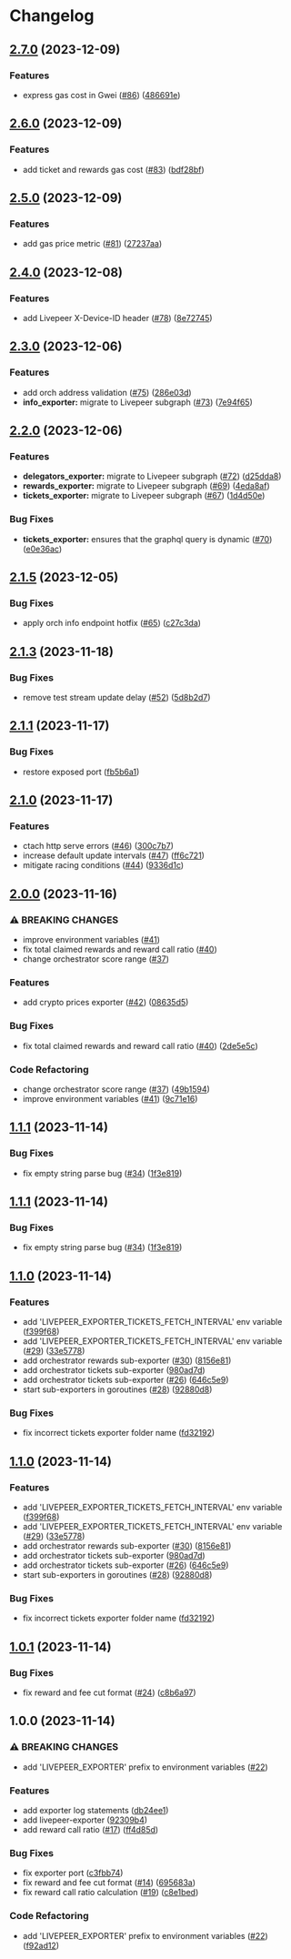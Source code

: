 # Changelog

## [2.7.0](https://github.com/transcodeninja/livepeer-exporter/compare/v2.6.0...v2.7.0) (2023-12-09)


### Features

* express gas cost in Gwei ([#86](https://github.com/transcodeninja/livepeer-exporter/issues/86)) ([486691e](https://github.com/transcodeninja/livepeer-exporter/commit/486691eb4ecf3e627a0c383b953d0d2546f8e14e))

## [2.6.0](https://github.com/transcodeninja/livepeer-exporter/compare/v2.5.0...v2.6.0) (2023-12-09)


### Features

* add ticket and rewards gas cost ([#83](https://github.com/transcodeninja/livepeer-exporter/issues/83)) ([bdf28bf](https://github.com/transcodeninja/livepeer-exporter/commit/bdf28bfb9f958ec78bc23e9e2b03f1972ad96dcc))

## [2.5.0](https://github.com/transcodeninja/livepeer-exporter/compare/v2.4.0...v2.5.0) (2023-12-09)


### Features

* add gas price metric ([#81](https://github.com/transcodeninja/livepeer-exporter/issues/81)) ([27237aa](https://github.com/transcodeninja/livepeer-exporter/commit/27237aac867e5e36c7ba2b90105a0050ada92d61))

## [2.4.0](https://github.com/transcodeninja/livepeer-exporter/compare/v2.3.0...v2.4.0) (2023-12-08)


### Features

* add Livepeer X-Device-ID header ([#78](https://github.com/transcodeninja/livepeer-exporter/issues/78)) ([8e72745](https://github.com/transcodeninja/livepeer-exporter/commit/8e72745b337c5b64b842579f698bdc4f6342e509))

## [2.3.0](https://github.com/transcodeninja/livepeer-exporter/compare/v2.2.0...v2.3.0) (2023-12-06)


### Features

* add orch address validation ([#75](https://github.com/transcodeninja/livepeer-exporter/issues/75)) ([286e03d](https://github.com/transcodeninja/livepeer-exporter/commit/286e03da3a04b1e25b80c6655c9fa8b84e13d8c1))
* **info_exporter:** migrate to Livepeer subgraph ([#73](https://github.com/transcodeninja/livepeer-exporter/issues/73)) ([7e94f65](https://github.com/transcodeninja/livepeer-exporter/commit/7e94f65160717f1d90c5a7cd592f3eee57598e37))

## [2.2.0](https://github.com/transcodeninja/livepeer-exporter/compare/v2.1.5...v2.2.0) (2023-12-06)


### Features

* **delegators_exporter:** migrate to Livepeer subgraph ([#72](https://github.com/transcodeninja/livepeer-exporter/issues/72)) ([d25dda8](https://github.com/transcodeninja/livepeer-exporter/commit/d25dda8bc9c9d8568d9565aab36d987734aa7b2d))
* **rewards_exporter:** migrate to Livepeer subgraph ([#69](https://github.com/transcodeninja/livepeer-exporter/issues/69)) ([4eda8af](https://github.com/transcodeninja/livepeer-exporter/commit/4eda8af7f1179507a8193edce5caf37f078aeb54))
* **tickets_exporter:** migrate to Livepeer subgraph ([#67](https://github.com/transcodeninja/livepeer-exporter/issues/67)) ([1d4d50e](https://github.com/transcodeninja/livepeer-exporter/commit/1d4d50ef1403477efd70fde92de0c9a67d8ca9a2))


### Bug Fixes

* **tickets_exporter:** ensures that the graphql query is dynamic ([#70](https://github.com/transcodeninja/livepeer-exporter/issues/70)) ([e0e36ac](https://github.com/transcodeninja/livepeer-exporter/commit/e0e36ac41d7bbaab840028884e7c433ab0fbfe78))

## [2.1.5](https://github.com/transcodeninja/livepeer-exporter/compare/v2.1.4...v2.1.5) (2023-12-05)


### Bug Fixes

* apply orch info endpoint hotfix ([#65](https://github.com/transcodeninja/livepeer-exporter/issues/65)) ([c27c3da](https://github.com/transcodeninja/livepeer-exporter/commit/c27c3da536d478da50090d31a391694798546cd9))

## [2.1.3](https://github.com/rickstaa/livepeer-exporter/compare/v2.1.2...v2.1.3) (2023-11-18)


### Bug Fixes

* remove test stream update delay ([#52](https://github.com/rickstaa/livepeer-exporter/issues/52)) ([5d8b2d7](https://github.com/rickstaa/livepeer-exporter/commit/5d8b2d7b426b41244641afcc42faaeb2b8fc8bce))

## [2.1.1](https://github.com/rickstaa/livepeer-exporter/compare/v2.1.0...v2.1.1) (2023-11-17)


### Bug Fixes

* restore exposed port ([fb5b6a1](https://github.com/rickstaa/livepeer-exporter/commit/fb5b6a13f562f81020669c8fda1aec4455e0ceb1))

## [2.1.0](https://github.com/rickstaa/livepeer-exporter/compare/v2.0.0...v2.1.0) (2023-11-17)


### Features

* ctach http serve errors ([#46](https://github.com/rickstaa/livepeer-exporter/issues/46)) ([300c7b7](https://github.com/rickstaa/livepeer-exporter/commit/300c7b715481fc59c4063cf252fa6a4295a80016))
* increase default update intervals ([#47](https://github.com/rickstaa/livepeer-exporter/issues/47)) ([ff6c721](https://github.com/rickstaa/livepeer-exporter/commit/ff6c7217ff7f926eb5022501c0644ffa18a3f462))
* mitigate racing conditions ([#44](https://github.com/rickstaa/livepeer-exporter/issues/44)) ([9336d1c](https://github.com/rickstaa/livepeer-exporter/commit/9336d1cebc189c3d17b9b43a34eddb860c5347d0))

## [2.0.0](https://github.com/rickstaa/livepeer-exporter/compare/v1.1.1...v2.0.0) (2023-11-16)


### ⚠ BREAKING CHANGES

* improve environment variables ([#41](https://github.com/rickstaa/livepeer-exporter/issues/41))
* fix total claimed rewards and reward call ratio ([#40](https://github.com/rickstaa/livepeer-exporter/issues/40))
* change orchestrator score range ([#37](https://github.com/rickstaa/livepeer-exporter/issues/37))

### Features

* add crypto prices exporter ([#42](https://github.com/rickstaa/livepeer-exporter/issues/42)) ([08635d5](https://github.com/rickstaa/livepeer-exporter/commit/08635d570022341afbd893c42a64f860b06898c6))


### Bug Fixes

* fix total claimed rewards and reward call ratio ([#40](https://github.com/rickstaa/livepeer-exporter/issues/40)) ([2de5e5c](https://github.com/rickstaa/livepeer-exporter/commit/2de5e5c4ceb13382756688a0b8de8176efb2af05))


### Code Refactoring

* change orchestrator score range ([#37](https://github.com/rickstaa/livepeer-exporter/issues/37)) ([49b1594](https://github.com/rickstaa/livepeer-exporter/commit/49b159442bd0634dec418d031e60f9e3a1adb895))
* improve environment variables ([#41](https://github.com/rickstaa/livepeer-exporter/issues/41)) ([9c71e16](https://github.com/rickstaa/livepeer-exporter/commit/9c71e16af89058cb7952993c43c01bf41dc1be1b))

## [1.1.1](https://github.com/rickstaa/livepeer-exporter/compare/v1.1.0...v1.1.1) (2023-11-14)


### Bug Fixes

* fix empty string parse bug ([#34](https://github.com/rickstaa/livepeer-exporter/issues/34)) ([1f3e819](https://github.com/rickstaa/livepeer-exporter/commit/1f3e819acaa57d0598ce001c8a281400eebfbe11))

## [1.1.1](https://github.com/rickstaa/livepeer-exporter/compare/v1.1.0...v1.1.1) (2023-11-14)


### Bug Fixes

* fix empty string parse bug ([#34](https://github.com/rickstaa/livepeer-exporter/issues/34)) ([1f3e819](https://github.com/rickstaa/livepeer-exporter/commit/1f3e819acaa57d0598ce001c8a281400eebfbe11))

## [1.1.0](https://github.com/rickstaa/livepeer-exporter/compare/v1.0.1...v1.1.0) (2023-11-14)


### Features

* add 'LIVEPEER_EXPORTER_TICKETS_FETCH_INTERVAL' env variable ([f399f68](https://github.com/rickstaa/livepeer-exporter/commit/f399f684c819228f0e0816ba19cc9706d8e0c348))
* add 'LIVEPEER_EXPORTER_TICKETS_FETCH_INTERVAL' env variable ([#29](https://github.com/rickstaa/livepeer-exporter/issues/29)) ([33e5778](https://github.com/rickstaa/livepeer-exporter/commit/33e577845a45aef69e28eba75387d42a4fbdd998))
* add orchestrator rewards sub-exporter ([#30](https://github.com/rickstaa/livepeer-exporter/issues/30)) ([8156e81](https://github.com/rickstaa/livepeer-exporter/commit/8156e817f817876ae959f9f0be9e8139aeecbd9b))
* add orchestrator tickets sub-exporter ([980ad7d](https://github.com/rickstaa/livepeer-exporter/commit/980ad7dbc0502f357814e63465f401fa04328441))
* add orchestrator tickets sub-exporter ([#26](https://github.com/rickstaa/livepeer-exporter/issues/26)) ([646c5e9](https://github.com/rickstaa/livepeer-exporter/commit/646c5e95405f126afbbb10acaed51b4f3f433e4b))
* start sub-exporters in goroutines ([#28](https://github.com/rickstaa/livepeer-exporter/issues/28)) ([92880d8](https://github.com/rickstaa/livepeer-exporter/commit/92880d8d4945cbfb23973774c24ee517cb23aab2))


### Bug Fixes

* fix incorrect tickets exporter folder name ([fd32192](https://github.com/rickstaa/livepeer-exporter/commit/fd32192a2ce791ee490bb5c47f6e7dd6a0c8c70d))

## [1.1.0](https://github.com/rickstaa/livepeer-exporter/compare/v1.0.1...v1.1.0) (2023-11-14)


### Features

* add 'LIVEPEER_EXPORTER_TICKETS_FETCH_INTERVAL' env variable ([f399f68](https://github.com/rickstaa/livepeer-exporter/commit/f399f684c819228f0e0816ba19cc9706d8e0c348))
* add 'LIVEPEER_EXPORTER_TICKETS_FETCH_INTERVAL' env variable ([#29](https://github.com/rickstaa/livepeer-exporter/issues/29)) ([33e5778](https://github.com/rickstaa/livepeer-exporter/commit/33e577845a45aef69e28eba75387d42a4fbdd998))
* add orchestrator rewards sub-exporter ([#30](https://github.com/rickstaa/livepeer-exporter/issues/30)) ([8156e81](https://github.com/rickstaa/livepeer-exporter/commit/8156e817f817876ae959f9f0be9e8139aeecbd9b))
* add orchestrator tickets sub-exporter ([980ad7d](https://github.com/rickstaa/livepeer-exporter/commit/980ad7dbc0502f357814e63465f401fa04328441))
* add orchestrator tickets sub-exporter ([#26](https://github.com/rickstaa/livepeer-exporter/issues/26)) ([646c5e9](https://github.com/rickstaa/livepeer-exporter/commit/646c5e95405f126afbbb10acaed51b4f3f433e4b))
* start sub-exporters in goroutines ([#28](https://github.com/rickstaa/livepeer-exporter/issues/28)) ([92880d8](https://github.com/rickstaa/livepeer-exporter/commit/92880d8d4945cbfb23973774c24ee517cb23aab2))


### Bug Fixes

* fix incorrect tickets exporter folder name ([fd32192](https://github.com/rickstaa/livepeer-exporter/commit/fd32192a2ce791ee490bb5c47f6e7dd6a0c8c70d))

## [1.0.1](https://github.com/rickstaa/livepeer-exporter/compare/v1.0.0...v1.0.1) (2023-11-14)


### Bug Fixes

* fix reward and fee cut format ([#24](https://github.com/rickstaa/livepeer-exporter/issues/24)) ([c8b6a97](https://github.com/rickstaa/livepeer-exporter/commit/c8b6a9741fe8134c6f25ccc6a672125424b33896))

## 1.0.0 (2023-11-14)


### ⚠ BREAKING CHANGES

* add 'LIVEPEER_EXPORTER' prefix to environment variables ([#22](https://github.com/rickstaa/livepeer-exporter/issues/22))

### Features

* add exporter log statements ([db24ee1](https://github.com/rickstaa/livepeer-exporter/commit/db24ee1945bffb1698fb4440c81c5d32e431a33a))
* add livepeer-exporter ([92309b4](https://github.com/rickstaa/livepeer-exporter/commit/92309b4240d7114ec44c6c30ba36fbc0fc50b50a))
* add reward call ratio ([#17](https://github.com/rickstaa/livepeer-exporter/issues/17)) ([ff4d85d](https://github.com/rickstaa/livepeer-exporter/commit/ff4d85d3b0bc49bdeea23a79f07af646bf6ef648))


### Bug Fixes

* fix exporter port ([c3fbb74](https://github.com/rickstaa/livepeer-exporter/commit/c3fbb74ce2169abdbc17541c3aa1393c62f328bc))
* fix reward and fee cut format ([#14](https://github.com/rickstaa/livepeer-exporter/issues/14)) ([695683a](https://github.com/rickstaa/livepeer-exporter/commit/695683a7d0af3d1c72dc9cc21c441e066a56e667))
* fix reward call ratio calculation ([#19](https://github.com/rickstaa/livepeer-exporter/issues/19)) ([c8e1bed](https://github.com/rickstaa/livepeer-exporter/commit/c8e1bedce9e447ba5b036abdbd8b60b3a49ec289))


### Code Refactoring

* add 'LIVEPEER_EXPORTER' prefix to environment variables ([#22](https://github.com/rickstaa/livepeer-exporter/issues/22)) ([f92ad12](https://github.com/rickstaa/livepeer-exporter/commit/f92ad126153adee3ae0fae5ffab7f808988dc83b))
